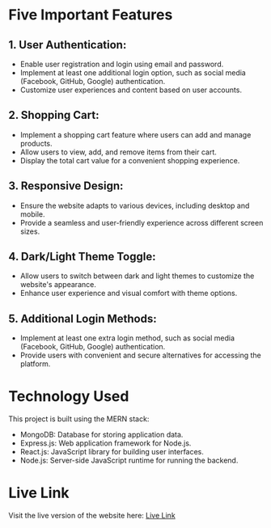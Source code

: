 # Five Important Features

## 1. User Authentication:

- Enable user registration and login using email and password.
- Implement at least one additional login option, such as social media (Facebook, GitHub, Google) authentication.
- Customize user experiences and content based on user accounts.

## 2. Shopping Cart:

- Implement a shopping cart feature where users can add and manage products.
- Allow users to view, add, and remove items from their cart.
- Display the total cart value for a convenient shopping experience.

## 3. Responsive Design:

- Ensure the website adapts to various devices, including desktop and mobile.
- Provide a seamless and user-friendly experience across different screen sizes.

## 4. Dark/Light Theme Toggle:

- Allow users to switch between dark and light themes to customize the website's appearance.
- Enhance user experience and visual comfort with theme options.

## 5. Additional Login Methods:

- Implement at least one extra login method, such as social media (Facebook, GitHub, Google) authentication.
- Provide users with convenient and secure alternatives for accessing the platform.

# Technology Used

This project is built using the MERN stack:

- MongoDB: Database for storing application data.
- Express.js: Web application framework for Node.js.
- React.js: JavaScript library for building user interfaces.
- Node.js: Server-side JavaScript runtime for running the backend.

# Live Link

Visit the live version of the website here: [Live Link](https://food-and-beverage-client.firebaseapp.com/)


